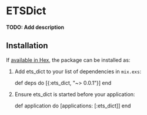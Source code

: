 # ETSDict

**TODO: Add description**

## Installation

If [available in Hex](https://hex.pm/docs/publish), the package can be installed as:

  1. Add ets_dict to your list of dependencies in `mix.exs`:

        def deps do
          [{:ets_dict, "~> 0.0.1"}]
        end

  2. Ensure ets_dict is started before your application:

        def application do
          [applications: [:ets_dict]]
        end
